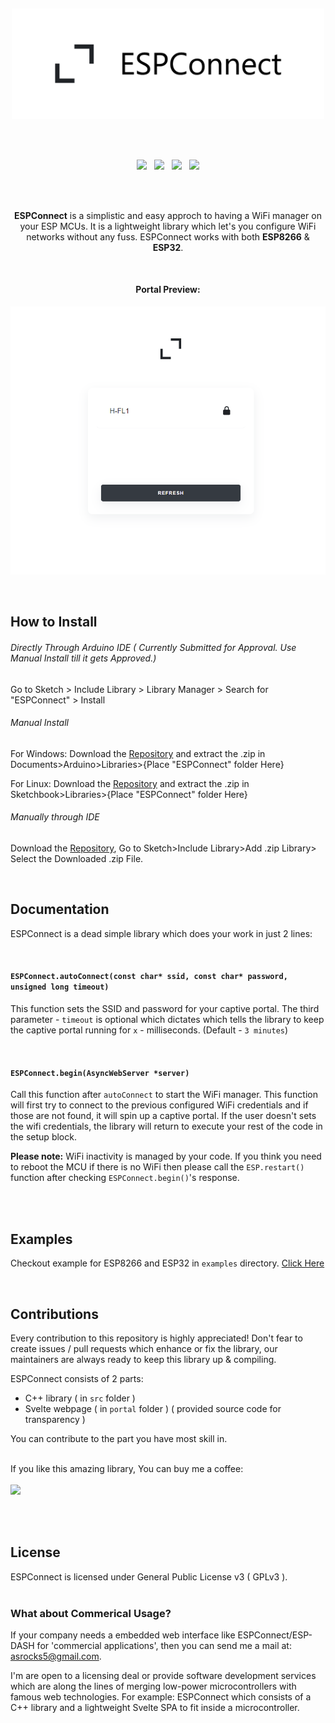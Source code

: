 <p>
  <br>
</p>
<p align="center"><img src="/docs/logo.png?sanitize=true&raw=true" width="500"></p>
<br/>
<br/>

<p align="center">
<img src="https://img.shields.io/github/last-commit/ayushsharma82/ESPConnect.svg?style=for-the-badge" />
&nbsp;
<img src="https://img.shields.io/travis/com/ayushsharma82/ESPConnect/master?style=for-the-badge" />
&nbsp;
<img src="https://img.shields.io/github/license/ayushsharma82/ESPConnect.svg?style=for-the-badge" />
&nbsp;
<a href="https://www.buymeacoffee.com/6QGVpSj" target="_blank"><img src="https://img.shields.io/badge/Buy%20me%20a%20coffee-%245-orange?style=for-the-badge&logo=buy-me-a-coffee" /></a>
</p>
 
<br>
<br>

<p align="center">
  <b>ESPConnect</b> is a simplistic and easy approch to having a WiFi manager on your ESP MCUs. It is a lightweight library which let's you configure WiFi networks without any fuss. ESPConnect works with both <b>ESP8266</b> & <b>ESP32</b>.
</p>
 
<br>

<h4 align="center">Portal Preview:</h4>
<p align="center">
  <img src="/docs/preview.png" width="520">
</p>

<br>

<h2>How to Install</h2>

###### Directly Through Arduino IDE ( Currently Submitted for Approval. Use Manual Install till it gets Approved.)
Go to Sketch > Include Library > Library Manager > Search for "ESPConnect" > Install

###### Manual Install

For Windows: Download the [Repository](https://github.com/ayushsharma82/ESPConnect/archive/master.zip) and extract the .zip in Documents>Arduino>Libraries>{Place "ESPConnect" folder Here}

For Linux: Download the [Repository](https://github.com/ayushsharma82/ESPConnect/archive/master.zip) and extract the .zip in Sketchbook>Libraries>{Place "ESPConnect" folder Here}

###### Manually through IDE

Download the [Repository](https://github.com/ayushsharma82/ESPConnect/archive/master.zip), Go to Sketch>Include Library>Add .zip Library> Select the Downloaded .zip File.

<br>
<h2>Documentation</h2>
<p>ESPConnect is a dead simple library which does your work in just 2 lines:</p>

<br>

#### `ESPConnect.autoConnect(const char* ssid, const char* password, unsigned long timeout)`
This function sets the SSID and password for your captive portal. The third parameter - `timeout` is optional which dictates which tells the library to keep the captive portal running for `x` - milliseconds. (Default - `3 minutes`)

<br>

#### `ESPConnect.begin(AsyncWebServer *server)`
Call this function after `autoConnect` to start the WiFi manager. This function will first try to connect to the previous configured WiFi credentials and if those are not found, it will spin up a captive portal. If the user doesn't sets the wifi credentials, the library will return to execute your rest of the code in the setup block.

**Please note:** WiFi inactivity is managed by your code. If you think you need to reboot the MCU if there is no WiFi then please call the `ESP.restart()` function after checking `ESPConnect.begin()`'s response.

<br>
<br>

<h2>Examples</h2>
 
 Checkout example for ESP8266 and ESP32 in `examples` directory. [Click Here](https://github.com/ayushsharma82/ESPConnect/tree/master/examples)
 
<br>

<h2>Contributions</h2>
<p>Every contribution to this repository is highly appreciated! Don't fear to create issues / pull requests which enhance or fix the library, our maintainers are always ready to keep this library up & compiling.</p>

ESPConnect consists of 2 parts: 
- C++ library ( in `src` folder )
- Svelte webpage ( in `portal` folder ) ( provided source code for transparency )</li>

You can contribute to the part you have most skill in.


<br>
If you like this amazing library, You can buy me a coffee:
<br/><br/>
<a href="https://www.buymeacoffee.com/6QGVpSj" target="_blank"><img src="https://img.shields.io/badge/Buy%20me%20a%20coffee-%245-orange?style=for-the-badge&logo=buy-me-a-coffee" /></a>
</p>
<br/>
<br/>


<h2>License</h2>
ESPConnect is licensed under General Public License v3 ( GPLv3 ).
<br>
<br>


<h3>What about Commerical Usage?</h3>
<p>
If your company needs a embedded web interface like ESPConnect/ESP-DASH for 'commercial applications', then you can send me a mail at: <a href="mailto:asrocks5@gmail.com">asrocks5@gmail.com</a>. 

I'm are open to a licensing deal or provide software development services which are along the lines of merging low-power microcontrollers with famous web technologies. For example: ESPConnect which consists of a C++ library and a lightweight Svelte SPA to fit inside a microcontroller.
</p>
<br/>
